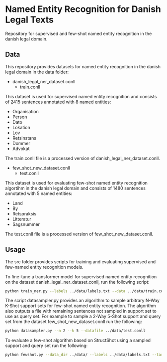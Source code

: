 # Named Entity Recognition for Danish Legal Texts
Repository for supervised and few-shot named entity recognition in the danish legal domain.

## Data
This repository provides datasets for named entity recognition in the danish legal domain in the data folder:
- danish_legal_ner_dataset.conll
  - train.conll

This dataset is used for supervised named entity recognition and consists of 2415 sentences annotated with 8 named entities:
- Organisation
- Person
- Dato
- Lokation
- Lov
- Retsinstans
- Dommer
- Advokat

The train.conll file is a processed version of danish_legal_ner_dataset.conll.

- few_shot_new_dataset.conll
  - test.conll

This dataset is used for evaluating few-shot named entity recognition algortihm in the danish legal domain and consists of 1480 sentences annotated with 5 named entities:
- Land
- By
- Retspraksis
- Litteratur
- Sagsnummer

The test.conll file is a processed version of few_shot_new_dataset.conll.

## Usage
The src folder provides scripts for training and evaluating supervised and few-named entity recognition models.

To fine-tune a transformer model for supervised named entity recognition on the dataset danish_legal_ner_dataset.conll, run the following script:
```bash
python train_ner.py --labels ../data/labels.txt --data ../data/train.conll --checkpoint <huggingface-remote-or-local-model-checkpoint> --output_dir <path-to-output-dir> --batch_size <batch_size> --lr <lr> --epochs <epochs>
```

The script datasampler.py provides an algorithm to sample arbitrary N-Way K-Shot support sets for few-shot named entity recognition. The algorithm also outputs a file with remaining sentences not sampled in support set to use as query set. For example to sample a 2-Way 5-Shot support and query set from the dataset few_shot_new_dataset.conll run the following:

```bash
python datasampler.py --n 2 --k 5 --datafile ../data/test.conll
```

To evaluate a few-shot algorithm based on StructShot using a sampled support and query set run the following:

```bash
python fewshot.py --data_dir ../data/ --labels ../data/labels.txt --target_labels ../data/labels_few_shot.txt --train_fname train --sup_fname <path-to-support-set-file> --test_fname <path-to-query-set-file> --model_name_or_path <huggingface-model-name> --checkpoint huggingface-remote-or-local-model-checkpoint<> --output_dir <path-to-output-dir> --algorithm StructShot --gpus 1 --eval_batch_size <eval_batch_size>
```
